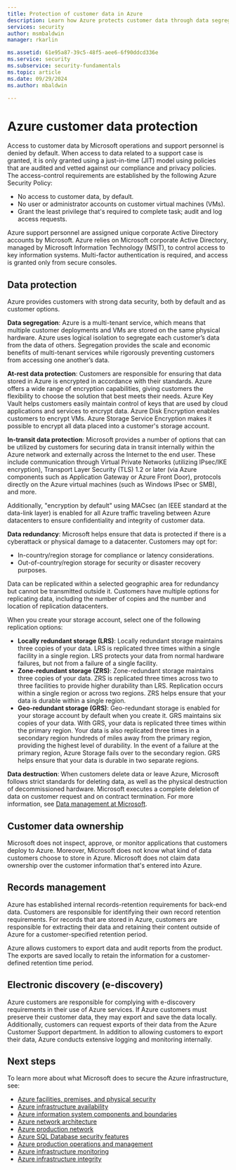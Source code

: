 ```yaml
---
title: Protection of customer data in Azure
description: Learn how Azure protects customer data through data segregation, data redundancy, and data destruction.
services: security
author: msmbaldwin
manager: rkarlin

ms.assetid: 61e95a87-39c5-48f5-aee6-6f90ddcd336e
ms.service: security
ms.subservice: security-fundamentals
ms.topic: article
ms.date: 09/29/2024
ms.author: mbaldwin

---
```


# Azure customer data protection   
Access to customer data by Microsoft operations and support personnel is denied by default. When access to data related to a support case is granted, it is only granted using a just-in-time (JIT) model using policies that are audited and vetted against our compliance and privacy policies.  The access-control requirements are established by the following Azure Security Policy:

- No access to customer data, by default.
- No user or administrator accounts on customer virtual machines (VMs).
- Grant the least privilege that's required to complete task; audit and log access requests.

Azure support personnel are assigned unique corporate Active Directory accounts by Microsoft. Azure relies on Microsoft corporate Active Directory, managed by Microsoft Information Technology (MSIT), to control access to key information systems. Multi-factor authentication is required, and access is granted only from secure consoles.

## Data protection
Azure provides customers with strong data security, both by default and as customer options.

**Data segregation**: Azure is a multi-tenant service, which means that multiple customer deployments and VMs are stored on the same physical hardware. Azure uses logical isolation to segregate each customer’s data from the data of others. Segregation provides the scale and economic benefits of multi-tenant services while rigorously preventing customers from accessing one another’s data.

**At-rest data protection**: Customers are responsible for ensuring that data stored in Azure is encrypted in accordance with their standards. Azure offers a wide range of encryption capabilities, giving customers the flexibility to choose the solution that best meets their needs. Azure Key Vault helps customers easily maintain control of keys that are used by cloud applications and services to encrypt data. Azure Disk Encryption enables customers to encrypt VMs. Azure Storage Service Encryption makes it possible to encrypt all data placed into a customer's storage account.

**In-transit data protection**: Microsoft provides a number of options that can be utilized by customers for securing data in transit internally within the Azure network and externally across the Internet to the end user.  These include communication through Virtual Private Networks (utilizing IPsec/IKE encryption), Transport Layer Security (TLS) 1.2 or later (via Azure components such as Application Gateway or Azure Front Door), protocols directly on the Azure virtual machines (such as Windows IPsec or SMB), and more. 

Additionally, "encryption by default" using MACsec (an IEEE standard at the data-link layer) is enabled for all Azure traffic traveling between Azure datacenters to ensure confidentiality and integrity of customer data. 

**Data redundancy**: Microsoft helps ensure that data is protected if there is a cyberattack or physical damage to a datacenter. Customers may opt for:

- In-country/region storage for compliance or latency considerations.
- Out-of-country/region storage for security or disaster recovery purposes.

Data can be replicated within a selected geographic area for redundancy but cannot be transmitted outside it. Customers have multiple options for replicating data, including the number of copies and the number and location of replication datacenters.

When you create your storage account, select one of the following replication options:

- **Locally redundant storage (LRS)**: Locally redundant storage maintains three copies of your data. LRS is replicated three times within a single facility in a single region. LRS protects your data from normal hardware failures, but not from a failure of a single facility.
- **Zone-redundant storage (ZRS)**: Zone-redundant storage maintains three copies of your data. ZRS is replicated three times across two to three facilities to provide higher durability than LRS. Replication occurs within a single region or across two regions. ZRS helps ensure that your data is durable within a single region.
- **Geo-redundant storage (GRS)**: Geo-redundant storage is enabled for your storage account by default when you create it. GRS maintains six copies of your data. With GRS, your data is replicated three times within the primary region. Your data is also replicated three times in a secondary region hundreds of miles away from the primary region, providing the highest level of durability. In the event of a failure at the primary region, Azure Storage fails over to the secondary region. GRS helps ensure that your data is durable in two separate regions.

**Data destruction**: When customers delete data or leave Azure, Microsoft follows strict standards for deleting data, as well as the physical destruction of decommissioned hardware. Microsoft executes a complete deletion of data on customer request and on contract termination. For more information, see [Data management at Microsoft](https://www.microsoft.com/trust-center/privacy/data-management).

## Customer data ownership
Microsoft does not inspect, approve, or monitor applications that customers deploy to Azure. Moreover, Microsoft does not know what kind of data customers choose to store in Azure. Microsoft does not claim data ownership over the customer information that's entered into Azure.

## Records management
Azure has established internal records-retention requirements for back-end data. Customers are responsible for identifying their own record retention requirements. For records that are stored in Azure, customers are responsible for extracting their data and retaining their content outside of Azure for a customer-specified retention period.

Azure allows customers to export data and audit reports from the product. The exports are saved locally to retain the information for a customer-defined retention time period.

## Electronic discovery (e-discovery)
Azure customers are responsible for complying with e-discovery requirements in their use of Azure services. If Azure customers must preserve their customer data, they may export and save the data locally. Additionally, customers can request exports of their data from the Azure Customer Support department. In addition to allowing customers to export their data, Azure conducts extensive logging and monitoring internally.

## Next steps
To learn more about what Microsoft does to secure the Azure infrastructure, see:

- [Azure facilities, premises, and physical security](physical-security.md)
- [Azure infrastructure availability](infrastructure-availability.md)
- [Azure information system components and boundaries](infrastructure-components.md)
- [Azure network architecture](infrastructure-network.md)
- [Azure production network](production-network.md)
- [Azure SQL Database security features](infrastructure-sql.md)
- [Azure production operations and management](infrastructure-operations.md)
- [Azure infrastructure monitoring](infrastructure-monitoring.md)
- [Azure infrastructure integrity](infrastructure-integrity.md)
